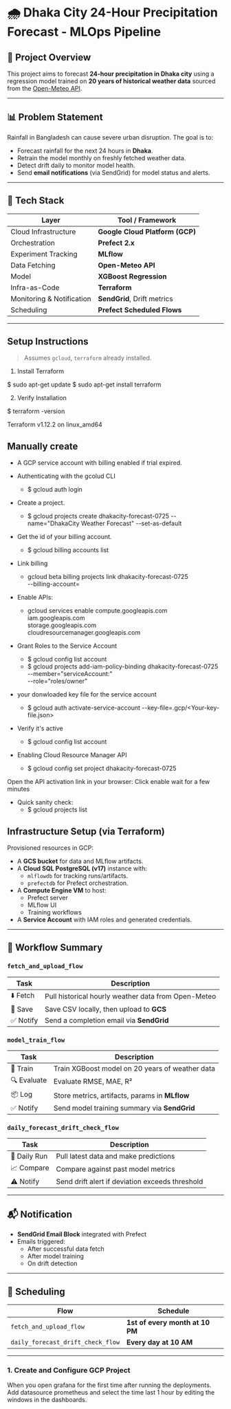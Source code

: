 # 🌧️ Dhaka City 24-Hour Precipitation Forecast - MLOps Pipeline

## 🚀 Project Overview

This project aims to forecast **24-hour precipitation in Dhaka city** using a regression model trained on **20 years of historical weather data** sourced from the [Open-Meteo API](https://open-meteo.com/). 

---

## 📊 Problem Statement

Rainfall in Bangladesh can cause severe urban disruption. The goal is to:
- Forecast rainfall for the next 24 hours in **Dhaka**.
- Retrain the model monthly on freshly fetched weather data.
- Detect drift daily to monitor model health.
- Send **email notifications** (via SendGrid) for model status and alerts.

---

## 🔧 Tech Stack

| Layer                     | Tool / Framework                |
|---------------------------|---------------------------------|
| Cloud Infrastructure      | **Google Cloud Platform (GCP)** |
| Orchestration             | **Prefect 2.x**                 |
| Experiment Tracking       | **MLflow**                      |
| Data Fetching             | **Open-Meteo API**              |
| Model                     | **XGBoost Regression**          |
| Infra-as-Code             | **Terraform**                   |
| Monitoring & Notification | **SendGrid**, Drift metrics     |
| Scheduling                | **Prefect Scheduled Flows**     |

---
## Setup Instructions
> Assumes `gcloud`, `terraform` already installed.
1. Install Terraform

$ sudo apt-get update
$ sudo apt-get install terraform

2. Verify Installation

$ terraform -version

Terraform v1.12.2
on linux_amd64


## Manually create
- A GCP service account with billing enabled if trial expired.

- Authenticating with the gcolud CLI
  - $ gcloud auth login

- Create a project. 
  - $ gcloud projects create dhakacity-forecast-0725 --name="DhakaCity Weather Forecast" --set-as-default

- Get the id of your billing account.
  - $ gcloud billing accounts list

- Link billing
  - gcloud beta billing projects link dhakacity-forecast-0725 \
      --billing-account=<your-billing-id>

- Enable APIs:
  - gcloud services enable compute.googleapis.com \
      iam.googleapis.com \
      storage.googleapis.com \
      cloudresourcemanager.googleapis.com

- Grant Roles to the Service Account
  - $ gcloud config list account
  - $ gcloud projects add-iam-policy-binding dhakacity-forecast-0725 \
        --member="serviceAccount:<Your-service-account>" \
        --role="roles/owner"

- your donwloaded key file for the service account
  - $ gcloud auth activate-service-account --key-file=.gcp/<Your-key-file.json>

- Verify it's active
  - $ gcloud config list account

- Enabling Cloud Resource Manager API 
  - $ gcloud config set project dhakacity-forecast-0725

Open the API activation link in your browser: Click enable wait for a few minutes

- Quick sanity check:
  - $ gcloud projects list

## Infrastructure Setup (via Terraform)

Provisioned resources in GCP:
- A **GCS bucket** for data and MLflow artifacts.
- A **Cloud SQL PostgreSQL (v17)** instance with:
  - `mlflowdb` for tracking runs/artifacts.
  - `prefectdb` for Prefect orchestration.
- A **Compute Engine VM** to host:
  - Prefect server
  - MLflow UI
  - Training workflows
- A **Service Account** with IAM roles and generated credentials.

---

## 🔁 Workflow Summary

### `fetch_and_upload_flow`

| Task | Description |
|------|-------------|
| ⬇️ Fetch | Pull historical hourly weather data from Open-Meteo |
| 📁 Save | Save CSV locally, then upload to **GCS** |
| ✅ Notify | Send a completion email via **SendGrid** |

### `model_train_flow`

| Task | Description |
|------|-------------|
| 🧠 Train | Train XGBoost model on 20 years of weather data |
| 🔍 Evaluate | Evaluate RMSE, MAE, R² |
| 📦 Log | Store metrics, artifacts, params in **MLflow** |
| ✅ Notify | Send model training summary via **SendGrid** |

### `daily_forecast_drift_check_flow`

| Task | Description |
|------|-------------|
| 📅 Daily Run | Pull latest data and make predictions |
| 📈 Compare | Compare against past model metrics |
| ⚠️ Notify | Send drift alert if deviation exceeds threshold |

---

## 📬 Notification

- **SendGrid Email Block** integrated with Prefect
- Emails triggered:
  - After successful data fetch
  - After model training
  - On drift detection

---

## 📅 Scheduling

| Flow                     | Schedule           |
|--------------------------|--------------------|
| `fetch_and_upload_flow`  | **1st of every month at 10 PM** |
| `daily_forecast_drift_check_flow` | **Every day at 10 AM** |

---



### 1. Create and Configure GCP Project

When you open grafana for the first time after running the deployments. Add datasource prometheus and select the time last 1 hour by editing the windows in the dashboards.
